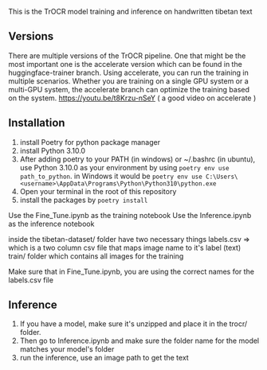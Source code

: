 This is the TrOCR model training and inference on handwritten tibetan text

## Versions
There are multiple versions of the TrOCR pipeline. 
One that might be the most important one is the accelerate version which can be found in the huggingface-trainer branch.
Using accelerate, you can run the training in multiple scenarios. Whether you are training on a single GPU system or a multi-GPU system, the accelerate branch can optimize the training based on the system. https://youtu.be/t8Krzu-nSeY ( a good video on accelerate )  

## Installation

1. install Poetry for python package manager
2. install Python 3.10.0
3. After adding poetry to your PATH (in windows) or ~/.bashrc (in ubuntu), use Python 3.10.0 as your environment
by using `poetry env use path_to_python`. in Windows it would be `poetry env use C:\Users\<username>\AppData\Programs\Python\Python310\python.exe`
4. Open your terminal in the root of this repository
5. install the packages by `poetry install`

Use the Fine_Tune.ipynb as the training notebook
Use the Inference.ipynb as the inference notebook

inside the tibetan-dataset/ folder have two necessary things
labels.csv => which is a two column csv file that maps image name to it's label (text)
train/ folder which contains all images for the training

Make sure that in Fine_Tune.ipynb, you are using the correct names for the labels.csv file

## Inference

1. If you have a model, make sure it's unzipped and place it in the trocr/ folder.
2. Then go to Inference.ipynb and make sure the folder name for the model matches your model's folder
3. run the inference, use an image path to get the text
